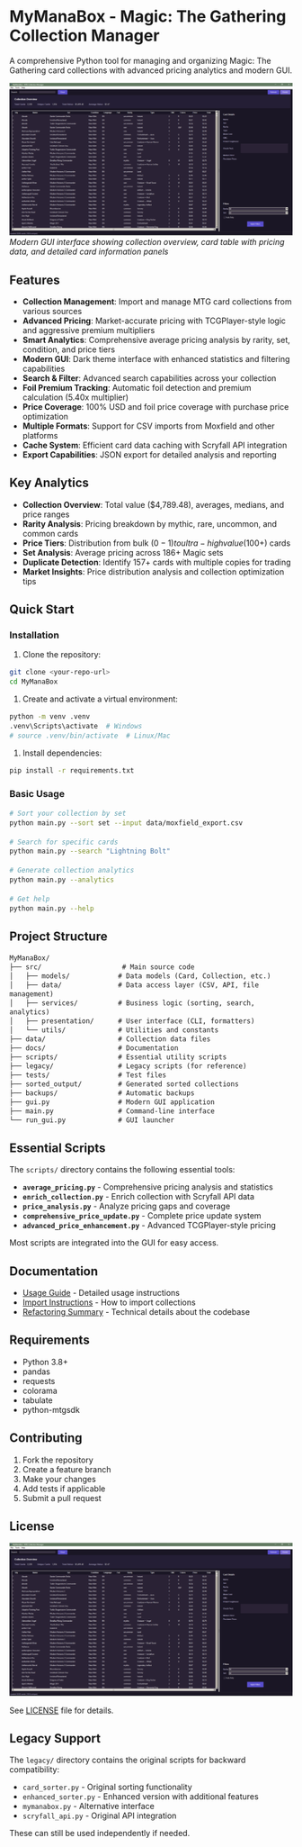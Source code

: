 # MyManaBox - Magic: The Gathering Collection Manager

A comprehensive Python tool for managing and organizing Magic: The Gathering card collections with advanced pricing analytics and modern GUI.

![MyManaBox GUI](image/README/MainGUI.png)
*Modern GUI interface showing collection overview, card table with pricing data, and detailed card information panels*

## Features

- **Collection Management**: Import and manage MTG card collections from various sources
- **Advanced Pricing**: Market-accurate pricing with TCGPlayer-style logic and aggressive premium multipliers
- **Smart Analytics**: Comprehensive average pricing analysis by rarity, set, condition, and price tiers
- **Modern GUI**: Dark theme interface with enhanced statistics and filtering capabilities
- **Search & Filter**: Advanced search capabilities across your collection
- **Foil Premium Tracking**: Automatic foil detection and premium calculation (5.40x multiplier)
- **Price Coverage**: 100% USD and foil price coverage with purchase price optimization
- **Multiple Formats**: Support for CSV imports from Moxfield and other platforms
- **Cache System**: Efficient card data caching with Scryfall API integration
- **Export Capabilities**: JSON export for detailed analysis and reporting

## Key Analytics

- **Collection Overview**: Total value ($4,789.48), averages, medians, and price ranges
- **Rarity Analysis**: Pricing breakdown by mythic, rare, uncommon, and common cards
- **Price Tiers**: Distribution from bulk ($0-1) to ultra-high value ($100+) cards
- **Set Analysis**: Average pricing across 186+ Magic sets
- **Duplicate Detection**: Identify 157+ cards with multiple copies for trading
- **Market Insights**: Price distribution analysis and collection optimization tips

## Quick Start

### Installation

1. Clone the repository:

```bash
git clone <your-repo-url>
cd MyManaBox
```

1. Create and activate a virtual environment:

```bash
python -m venv .venv
.venv\Scripts\activate  # Windows
# source .venv/bin/activate  # Linux/Mac
```

1. Install dependencies:

```bash
pip install -r requirements.txt
```

### Basic Usage

```bash
# Sort your collection by set
python main.py --sort set --input data/moxfield_export.csv

# Search for specific cards
python main.py --search "Lightning Bolt"

# Generate collection analytics
python main.py --analytics

# Get help
python main.py --help
```

## Project Structure

```text
MyManaBox/
├── src/                    # Main source code
│   ├── models/            # Data models (Card, Collection, etc.)
│   ├── data/              # Data access layer (CSV, API, file management)
│   ├── services/          # Business logic (sorting, search, analytics)
│   ├── presentation/      # User interface (CLI, formatters)
│   └── utils/             # Utilities and constants
├── data/                  # Collection data files
├── docs/                  # Documentation
├── scripts/               # Essential utility scripts
├── legacy/                # Legacy scripts (for reference)
├── tests/                 # Test files
├── sorted_output/         # Generated sorted collections
├── backups/               # Automatic backups
├── gui.py                 # Modern GUI application
├── main.py                # Command-line interface
└── run_gui.py             # GUI launcher
```

## Essential Scripts

The `scripts/` directory contains the following essential tools:

- **`average_pricing.py`** - Comprehensive pricing analysis and statistics
- **`enrich_collection.py`** - Enrich collection with Scryfall API data
- **`price_analysis.py`** - Analyze pricing gaps and coverage
- **`comprehensive_price_update.py`** - Complete price update system
- **`advanced_price_enhancement.py`** - Advanced TCGPlayer-style pricing

Most scripts are integrated into the GUI for easy access.

## Documentation

- [Usage Guide](docs/USAGE.md) - Detailed usage instructions
- [Import Instructions](docs/IMPORT_INSTRUCTIONS.md) - How to import collections
- [Refactoring Summary](docs/REFACTORING_SUMMARY.md) - Technical details about the codebase

## Requirements

- Python 3.8+
- pandas
- requests
- colorama
- tabulate
- python-mtgsdk

## Contributing

1. Fork the repository
2. Create a feature branch
3. Make your changes
4. Add tests if applicable
5. Submit a pull request

## License

![1751768948794](image/README/1751768948794.png)

See [LICENSE](LICENSE) file for details.

## Legacy Support

The `legacy/` directory contains the original scripts for backward compatibility:

- `card_sorter.py` - Original sorting functionality
- `enhanced_sorter.py` - Enhanced version with additional features
- `mymanabox.py` - Alternative interface
- `scryfall_api.py` - Original API integration

These can still be used independently if needed.

